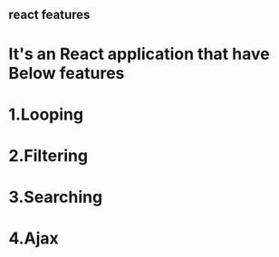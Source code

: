## react features

# It's an React application that have Below features 

# 1.Looping
# 2.Filtering
# 3.Searching
# 4.Ajax
